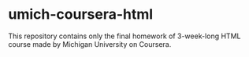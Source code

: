 # umich-coursera-html
This repository contains only the final homework of 3-week-long HTML course made by Michigan University on Coursera. 
